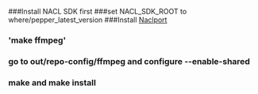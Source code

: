 ###Install NACL SDK first
###set NACL_SDK_ROOT to where/pepper_latest_version
###Install [Naclport](http://code.google.com/p/naclports/wiki/HowTo_Checkout?tm=4)
### 'make ffmpeg'
### go to out/repo-config/ffmpeg and configure --enable-shared
### make and make install